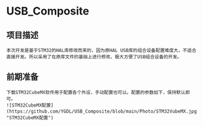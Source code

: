 # USB_Composite
## 项目描述
	本次开发是基于STM32的HAL库修改而来的，因为原HAL USB库的组合设备配置难度大，不适合直接开发。所以采用了在原库文件的基础上进行修改，极大方便了USB组合设备的开发。
## 前期准备
	下载STM32CubeMX软件用于配置各个外设，手动配置也可以。配置的参数如下，保持默认即可。
	![STM32CubeMX配置](https://github.com/YGDL/USB_Composite/blob/main/Photo/STM32VubeMX.jpg "STM32CubeMX配置")